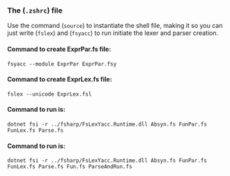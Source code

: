 ### The (`.zshrc`) file
Use the command (`source`) to instantiate the shell file, making it so you can just write (`fslex`) and (`fsyacc`)
to run initiate the lexer and parser creation.

#### Command to create ExprPar.fs file:
`fsyacc --module ExprPar ExprPar.fsy`
#### Command to create ExprLex.fs file: 
`fslex --unicode ExprLex.fsl`
#### Command to run is: 
`dotnet fsi -r ../fsharp/FsLexYacc.Runtime.dll Absyn.fs FunPar.fs FunLex.fs Parse.fs`
#### Command to run is:
`dotnet fsi -r ../fsharp/FsLexYacc.Runtime.dll Absyn.fs FunPar.fs FunLex.fs Parse.fs Fun.fs ParseAndRun.fs`